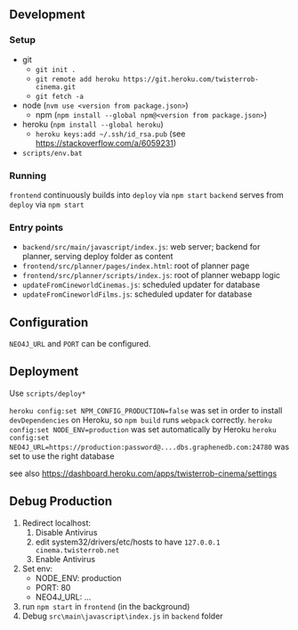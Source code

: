 ## Development

### Setup
 * git
    * `git init .`
    * `git remote add heroku https://git.heroku.com/twisterrob-cinema.git`
    * `git fetch -a`
 * node (`nvm use <version from package.json>`)
 	* npm (`npm install --global npm@<version from package.json>`)
 * heroku (`npm install --global heroku`)
    * `heroku keys:add ~/.ssh/id_rsa.pub` (see https://stackoverflow.com/a/6059231)
 * `scripts/env.bat`

### Running

`frontend` continuously builds into `deploy` via `npm start`
`backend` serves from `deploy` via `npm start`

### Entry points

 * `backend/src/main/javascript/index.js`: web server; backend for planner, serving deploy folder as content
 * `frontend/src/planner/pages/index.html`: root of planner page
 * `frontend/src/planner/scripts/index.js`: root of planner webapp logic
 * `updateFromCineworldCinemas.js`: scheduled updater for database
 * `updateFromCineworldFilms.js`: scheduled updater for database

## Configuration
 
`NEO4J_URL` and `PORT` can be configured.

## Deployment

Use `scripts/deploy*`

`heroku config:set NPM_CONFIG_PRODUCTION=false` was set in order to install `devDependencies` on Heroku, so `npm build` runs `webpack` correctly.
`heroku config:set NODE_ENV=production` was set automatically by Heroku
`heroku config:set NEO4J_URL=https://production:password@....dbs.graphenedb.com:24780` was set to use the right database

see also https://dashboard.heroku.com/apps/twisterrob-cinema/settings

## Debug Production

1. Redirect localhost:
   1. Disable Antivirus
   2. edit system32/drivers/etc/hosts to have `127.0.0.1	cinema.twisterrob.net`
   3. Enable Antivirus
2. Set env:
   * NODE_ENV: production
   * PORT: 80
   * NEO4J_URL: ...
3. run `npm start` in `frontend` (in the background)
4. Debug `src\main\javascript\index.js` in `backend` folder
